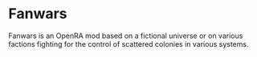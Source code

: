# Fanwars
Fanwars is an OpenRA mod based on a fictional universe or on various factions fighting for the control of scattered colonies in various systems.
